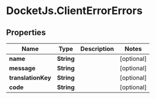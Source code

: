 # DocketJs.ClientErrorErrors

## Properties

Name | Type | Description | Notes
------------ | ------------- | ------------- | -------------
**name** | **String** |  | [optional] 
**message** | **String** |  | [optional] 
**translationKey** | **String** |  | [optional] 
**code** | **String** |  | [optional] 


